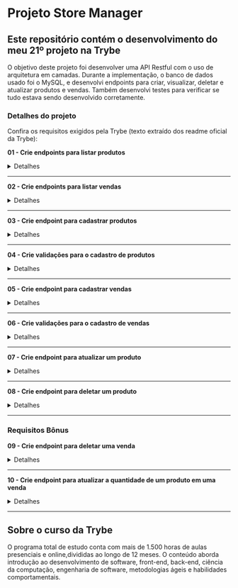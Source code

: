 # Projeto Store Manager
## Este repositório contém o desenvolvimento do meu 21º projeto na Trybe

O objetivo deste projeto foi desenvolver uma API Restful com o uso de arquitetura em camadas. Durante a implementação, o banco de dados usado foi o MySQL, e desenvolvi endpoints para criar, visualizar, deletar e atualizar produtos e vendas. Também desenvolvi testes para verificar se tudo estava sendo desenvolvido corretamente.

### Detalhes do projeto

Confira os requisitos exigidos pela Trybe (texto extraído dos readme oficial da Trybe):

**01 - Crie endpoints para listar produtos**

<details><summary>Detalhes</summary>
<p>

> O endpoint para listar produtos deve ser acessível através do caminho `GET /products` e `GET /products/:id`;
> O resultado da listagem deve ser **ordenado** de forma crescente pelo campo `id`;
> Crie testes que garantem a funcionalidade implementada;

</p>
</details>

---

**02 - Crie endpoints para listar vendas**

<details><summary>Detalhes</summary>
<p>

> O endpoint para listar vendas deve ser acessível através do caminho `GET /sales` e `GET /sales/:id`;
> O resultado deve ser **ordenado** de forma crescente pelo campo `saleId`, em caso de empate, **ordenar** também de forma crescente pelo campo `productId`;

</p>
</details>

---

**03 - Crie endpoint para cadastrar produtos**

<details><summary>Detalhes</summary>
<p>

> O endpoint deve ser acessível através do caminho `POST /products`;
> Os produtos enviados devem ser salvos na tabela `products` do banco de dados;
> O corpo da requisição deverá seguir o formato abaixo:

```json
{
  "name": "ProdutoX"
}
```
</p>
</details>

---

**04 - Crie validações para o cadastro de produtos**

<details><summary>Detalhes</summary>
<p>

> O endpoint de cadastro de produtos deve retornar mensagens de erro para requisições com dados inválidos;

</p>
</details>

---

**05 - Crie endpoint para cadastrar vendas**

<details><summary>Detalhes</summary>
<p>

> O endpoint de vendas deve ser acessível através do caminho `POST /sales`;
> As vendas enviadas devem ser salvas nas tabelas `sales` e `sales_products` do banco de dados;
> Deve ser possível cadastrar a venda de vários produtos através da uma mesma requisição;
> O corpo da requisição deverá seguir o formato abaixo:

```json
[
  {
    "productId": 1,
    "quantity": 1
  },
  {
    "productId": 2,
    "quantity": 5
  }
]
```

</p>
</details>

---

**06 - Crie validações para o cadastro de vendas**

<details><summary>Detalhes</summary>
<p>

> O endpoint de cadastro de vendas deve retornar mensagens de erro para requisições com dados inválidos;

</p>
</details>

---

**07 - Crie endpoint para atualizar um produto**

<details><summary>Detalhes</summary>
<p>

> O endpoint deve ser acessível através do caminho `PUT /products/:id`;
> O corpo da requisição deve ser validado igual no cadastro;
> O corpo da requisição deverá seguir o formato abaixo:

```json
{
  "name": "Martelo do Batman"
}
```
</p>
</details>

---

**08 - Crie endpoint para deletar um produto**

<details><summary>Detalhes</summary>
<p>

> O endpoint deve ser acessível através do caminho `DELETE /products/:id`;

</p>
</details>

---

### Requisitos Bônus

**09 - Crie endpoint para deletar uma venda**

<details><summary>Detalhes</summary>
<p>

> O endpoint deve ser acessível através do caminho `DELETE /sales/:id`;

</p>
</details>

---

**10 - Crie endpoint para atualizar a quantidade de um produto em uma venda**

<details><summary>Detalhes</summary>
<p>

> O endpoint deve ser acessível através do caminho `/sales/:saleId/products/:productId/quantity`;
> O corpo da requisição receberá um valor `quantity`, que:
    - Deverá ser validado como o valor `quantity` para produtos recebidos na requisição de cadastro de venda;
    - Substituirá o valor atual de `quantity` do produto com o `productId` na venda;
> O corpo da requisição deverá seguir o formato abaixo:

```json
{
  "quantity": 20
}
```

</p>
</details>

---

## Sobre o curso da Trybe
O programa total de estudo conta com mais de 1.500 horas de aulas presenciais e online,divididas ao longo de 12 meses. O conteúdo aborda introdução ao desenvolvimento de software, front-end, back-end, ciência da computação, engenharia de software, metodologias ágeis e habilidades comportamentais.